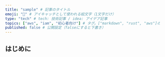 ```yaml
---
title: "sample" # 記事のタイトル
emoji: "👶" # アイキャッチとして使われる絵文字（1文字だけ）
type: "tech" # tech: 技術記事 / idea: アイデア記事
topics: ["aws", "iam", "初心者向け"] # タグ。["markdown", "rust", "aws"]のように指定する
published: false # 公開設定（falseにすると下書き）
---
```

## はじめに